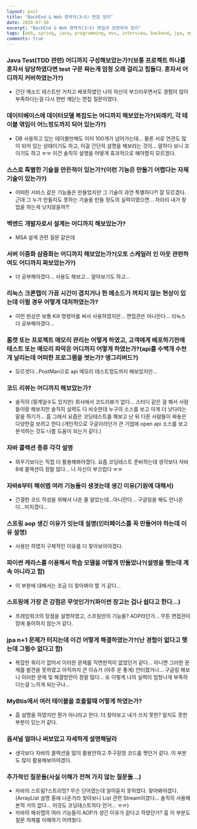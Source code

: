 ```yaml
---
layout: post
title: "BackEnd & Web 경력직(3~5) 면접 정리"
date: 2020-07-30
excerpt: "BackEnd & Web 경력직(3~5) 면접과 관련하여 정리"
tags: [web, spring, java, programming, mvc, interview, backend, jpa, mybatis, collection]
comments: true
---
```


### Java Test(TDD 관련) 어디까지 구성해보았는가?(보통 프로젝트 하나를 혼자서 담당하였다면 test 구문 짜는게 엄청 오래 걸리고 힘들다. 혼자서 어디까지 커버하였는가?)
* 간단 메소드 테스트만 거치고 배포하였던 나의 자신이 부끄러우면서도 경험이 많이 부족하다는걸 다시 한번 깨닫는 면접 질문이였다.

### 데이터베이스에 데이터모델 복잡도는 어디까지 해보았는가?(외래키, 각 테이블 엮임이 어느정도까지 되어 있는가?)
* DB 사용하고 있는 테이블만해도 이미 100개가 넘어가는데... 물론 서로 연관도 많이 되어 있는 상태이기도 하고, 이걸 간단히 설명을 해보라는 것이... 말하다 보니 꼬이기도 하고 ㅠㅠ 이건 솔직히 설명을 어떻게 효과적으로 해야할지 모르겠다.

### 스스로 특별한 기술을 만든적이 있는가?(이런 기능은 만들기 어렵다는 자체 기술이 있는가?)
* 어떠한 서비스 같은 기능들은 만들었지만 그 기술이 과연 특별하다?! 잘 모르겠다. 근데 그 누가 만들지도 못하는 기술을 만들 정도의 실력이였으면... 차라리 내가 창업을 하는게 낫지않을까?!

### 백엔드 개발자로서 설계는 어디까지 해보았는가?
* MSA 설계 관련 질문 같은데

### 서버 이중화 삼중화는 어디까지 해보았는가?(오토 스케일러 인 아웃 관련하여도 어디까지 짜보았는가?)
* 더 공부해야겠다... 사용도 해보고... 알아보기도 하고...

### 리눅스 크론탭이 가끔 시간이 겹치거나 한 메소드가 꺼지지 않는 현상이 있는데 이럴 경우 어떻게 대처하였는가?
* 이런 현상은 보통 Kill 명령어를 써서 사용하였지만... 면접관은 아니란다... 리눅스 더 공부해야겠다...

### 톰캣 또는 프로젝트 메모리 관리는 어떻게 하였고, 고객에게 배포하기전에 테스트 또는 메모리 파악은 어디까지 어떻게 하였는가?(api를 수백개 수천개 날리는데 어떠한 프로그램을 썻는가? 앵그리버드?)
* 모르겟다...PostMan으로 api 메모리 테스트정도까지 해보았지만...

### 코드 리뷰는 어디까지 해보았는가?
* 솔직히 (핑계일수도 있지만) 회사에서 코드리뷰가 없다... 스터디 같은 걸 해서 사람들이랑 해보지만 솔직히 실력도 다 비슷한데 누구의 소스를 보고 이게 더 낫다라는 말을 하기가... 흠 그래서 요즘은 코딩테스트를 해보고 난 뒤 다른 사람들이 짜놓은 다양한걸 보려고 한다.(개인적으로 구글이라던가 큰 기업에 open api 소스를 보고 분석하는 것도 나름 도움이 되는거 같다.)

### 자바 콜렉션 종류 각각 설명
* 외우기보다는 직접 더 활용해봐야겠다. 요즘 코딩테스트 준비하는데 생각보다 자바8에 콜렉션이 정말 많다... 나 자신이 부끄럽다 ㅠㅠ

### 자바8부터 해쉬맵 여러 기능들이 생겻는데 생긴 이유(기원에 대해서)
* 간결한 코드 작성을 위해서 나온 줄 알았는데...아니란다... 구글링을 해도 안나온다...미치겠다...

### 스프링 aop 생긴 이유가 잇는데 설명(인터페이스를 꼭 만들어야 하는데 이유 설명)
* 사용만 하였지 구체적인 이유를 더 찾아보아야겠다.

### 파이썬 케라스를 이용해서 학습 모델을 어떻게 만들었나?(설명을 햇는데 계속 아니라고 함)
* 이 부분에 대해서는 조금 더 찾아봐야 할 거 같다...

### 스프링에 가장 큰 강점은 무엇인가?(파이썬 장고는 겁나 쉽다고 한다...)
* 프레임워크의 장점을 설명하였고, 스프링만의 기능들? AOP라던가... 무튼 면접관이 맘에 들어하지 않는거 같다.

### jpa n+1 문제가 터지는데 이건 어떻게 해결하였는가?(난 경험이 없다고 햇는데 그럴수 없다고 함)
* 복잡한 쿼리가 없어서 이러한 문제를 직면한적이 없었던거 같다... 아니면 그러한 문제를 발견을 못하였고 아직까지 큰 이슈가 (아주 운 좋게) 안터졌거나... 구글링 해보니 이러한 문제 및 해결방안이 정말 많다... 또 이렇게 나의 실력이 엄청나게 부족하다는걸 느끼게 되는구나...

### MyBtis에서 여러 테이블을 호출할때 어떻게 하였는가?
* 흠 설명을 하였지만 뭔가 아니라고 한다. 더 찾아보고 내가 쓰지 못한? 알지도 못한 부분이 있는거 같다.

### 옵셔널 얼마나 써보았고 자세하게 설명해달라
* 생각보다 자바의 콜렉션을 많이 활용안하고 주구장창 코드를 짯던거 같다. 이 부분도 많이 활용해보아야겠다.

### 추가적인 질문들(사실 이해가 전혀 가지 않는 질문들...)
* 자바의 스트림?스트리밍? 무슨 단어였는데 알아듣지 못하였다. 찾아봐야겠다. (ArrayList 설명 중에 나온거라 찾아보니 List 관련 Stream이였다... 솔직히 사용해본적 거의 없다... 이것도 코딩테스트하다 안거... ㅠㅠ)
* 자바의 해쉬맵의 여러 기능들이 AOP가 생긴 이유가 같다고 하였던가? 흠 이 부분도 질문 자체를 이해하기 어려웠다.
